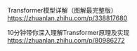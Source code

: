 Transformer模型详解（图解最完整版） https://zhuanlan.zhihu.com/p/338817680

10分钟带你深入理解Transformer原理及实现 https://zhuanlan.zhihu.com/p/80986272
